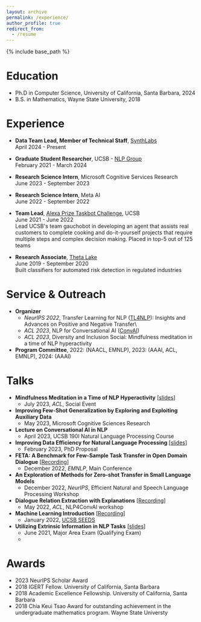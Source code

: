 ```yaml
---
layout: archive
permalink: /experience/
author_profile: true
redirect_from:
  - /resume
---
```


{% include base_path %}

Education
======
* Ph.D in Computer Science, University of California, Santa Barbara, 2024
* B.S. in Mathematics, Wayne State University, 2018

Experience
======
- **Data Team Lead, Member of Technical Staff**, [SynthLabs](https://www.synthlabs.ai/)\
April 2024 - Present

- **Graduate Student Researcher**, UCSB - [NLP Group](http://nlp.cs.ucsb.edu/)\
February 2021 - March 2024

<!--
Projects:
  - [Recommender Dialogue Systems](https://news.ucsc.edu/2020/11/recommender-dialogue.html)
    - collaboration with UCSC, USC, Google
  - [COVID(ATACK)](https://www.peratonlabs.com/project-intelligent-data-retrieval-covid.html)
    - collaboration with Peraton Labs, IARPA
    - Built a multilingual deep semantic indexing system along with multilingual reading comprehension to support open-retrieval question answering from COVID-related journal articles and clinical trials database
-->

- **Research Science Intern**, Microsoft Cognitive Services Research\
June 2023 - September 2023

- **Research Science Intern**, Meta AI\
June 2022 - September 2022

- **Team Lead**, [Alexa Prize Taskbot Challenge](https://developer.amazon.com/alexaprize), UCSB\
June 2021 - June 2022\
Lead UCSB's team gauchobot in developing an agent that assists real customers to complete cooking and do-it-yourself projects that require multiple steps and complex decision making.
Placed in top-5 out of 125 teams

- **Research Associate**, [Theta Lake](https://thetalake.com)\
June 2019 - September 2020\
Built classifiers for automated risk detection in regulated industries

Service & Outreach
======
- **Organizer**
  - *NeurIPS 2022*, Transfer Learning for NLP ([TL4NLP](https://tl4nlp.github.io/)): Insights and Advances on Positive and Negative Transfer\
  - *ACL 2023*, NLP for Conversational AI ([ConvAI](https://sites.google.com/view/5thnlp4convai))
  - *ACL 2023*, Diversity and Inclusion Social: Mindfulness meditation in a time of NLP hyperactivity
- **Program Committee**, 2022: (NAACL, EMNLP), 2023: (AAAI, ACL, EMNLP), 2024: (AAAI)

Talks
======
- **Mindfulness Meditation in a Time of NLP Hyperactivity** \[[slides](https://alon-albalak.github.io/images/Mindfulness_ACL23.pdf)\]
  - July 2023, *ACL*, Social Event
- **Improving Few-Shot Generalization by Exploring and Exploiting Auxiliary Data**
  - May 2023, Microsoft Cognitive Sciences Research
- **Lecture on Conversational AI in NLP**
  - April 2023, UCSB 190I Natural Language Processing Course
- **Improving Data Efficiency for Natural Language Processing** \[[slides](https://alon-albalak.github.io/images/AlonAlbalakProposal.pdf)\]
  - February 2023, PhD Proposal
- **FETA: A Benchmark for Few-Sample Task Transfer in Open Domain Dialogue** \[[Recording](https://drive.google.com/file/d/1LzqnSa8tXrPJhlQwmGgecr5QNfML7trf/view?usp=share_link)\]
  - December 2022, *EMNLP*, Main Conference
- **An Exploration of Methods for Zero-shot Transfer in Small Language Models**
  - December 2022, *NeurIPS*, Efficient Natural and Speech Language Processing Workshop
- **Dialogue Relation Extraction with Explanations** \[[Recording](https://drive.google.com/file/d/1KAfn2RGi8wX-JwMDXOnp3XJB5CelmzmI/view?usp=share_link)\]
  - May 2022, *ACL*, NLP4ConvAI workshop
- **Machine Learning Introduction** \[[Recording](https://www.youtube.com/watch?v=MKJgj_C4Xyg)\]
  - January 2022, [UCSB SEEDS](https://cbsr.ucsb.edu/seeds) 
- **Utilizing Extrinsic Information in NLP Tasks** \[[slides](https://alon-albalak.github.io/images/AlonAlbalakMAE.pdf)\]
  - June 2021, Major Area Exam (Qualifying Exam)
  - 

Awards
======
- 2023 NeurIPS Scholar Award
- 2018 IGERT Fellow. University of California, Santa Barbara
- 2018 Academic Excellence Fellowship. University of California, Santa Barbara
- 2018 Chia Keui Tsao Award for outstanding achievement in the undergraduate mathematics program. Wayne State Universty
